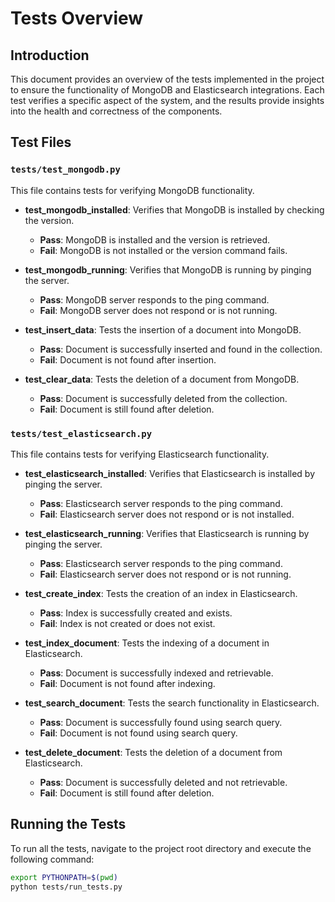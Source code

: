 # Tests Overview

## Introduction

This document provides an overview of the tests implemented in the project to ensure the functionality of MongoDB and Elasticsearch integrations. Each test verifies a specific aspect of the system, and the results provide insights into the health and correctness of the components.

## Test Files

### `tests/test_mongodb.py`

This file contains tests for verifying MongoDB functionality.

- **test_mongodb_installed**: Verifies that MongoDB is installed by checking the version.
  - **Pass**: MongoDB is installed and the version is retrieved.
  - **Fail**: MongoDB is not installed or the version command fails.

- **test_mongodb_running**: Verifies that MongoDB is running by pinging the server.
  - **Pass**: MongoDB server responds to the ping command.
  - **Fail**: MongoDB server does not respond or is not running.

- **test_insert_data**: Tests the insertion of a document into MongoDB.
  - **Pass**: Document is successfully inserted and found in the collection.
  - **Fail**: Document is not found after insertion.

- **test_clear_data**: Tests the deletion of a document from MongoDB.
  - **Pass**: Document is successfully deleted from the collection.
  - **Fail**: Document is still found after deletion.

### `tests/test_elasticsearch.py`

This file contains tests for verifying Elasticsearch functionality.

- **test_elasticsearch_installed**: Verifies that Elasticsearch is installed by pinging the server.
  - **Pass**: Elasticsearch server responds to the ping command.
  - **Fail**: Elasticsearch server does not respond or is not installed.

- **test_elasticsearch_running**: Verifies that Elasticsearch is running by pinging the server.
  - **Pass**: Elasticsearch server responds to the ping command.
  - **Fail**: Elasticsearch server does not respond or is not running.

- **test_create_index**: Tests the creation of an index in Elasticsearch.
  - **Pass**: Index is successfully created and exists.
  - **Fail**: Index is not created or does not exist.

- **test_index_document**: Tests the indexing of a document in Elasticsearch.
  - **Pass**: Document is successfully indexed and retrievable.
  - **Fail**: Document is not found after indexing.

- **test_search_document**: Tests the search functionality in Elasticsearch.
  - **Pass**: Document is successfully found using search query.
  - **Fail**: Document is not found using search query.

- **test_delete_document**: Tests the deletion of a document from Elasticsearch.
  - **Pass**: Document is successfully deleted and not retrievable.
  - **Fail**: Document is still found after deletion.

## Running the Tests

To run all the tests, navigate to the project root directory and execute the following command:

```sh
export PYTHONPATH=$(pwd)
python tests/run_tests.py
```